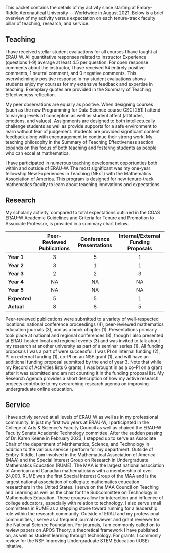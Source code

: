 <!-- Likely a 1 page summary of everything. Leave for end. -->

This packet contains the details of my activity since starting at Embry-Riddle Aeronautical University -- Worldwide in August 2021. Below is a brief overview of my activity versus expectation on each tenure-track faculty pillar of teaching, research, and service.

## Teaching

I have received stellar student evaluations for all courses I have taught at ERAU-W. All quantitative responses related to Instructor Experience (questions 1-9) average at least 4.5 per question. For open response comments about the instructor, I have received 54 entirely positive comments, 1 neutral comment, and 0 negative comments. This overwhelmingly positive response in my student evaluations shows students enjoy my courses for my extensive feedback and expertise in teaching. Exemplary quotes are provided in the Summary of Teaching Effectiveness reflection. 

My peer observations are equally as positive. When designing courses (such as the new Programming for Data Science course CSCI 251) I attend to varying levels of conception as well as student affect (attitudes, emotions, and values). Assignments are designed to both intellectucally challenge students as well as provide supports for a safe environment to learn without fear of judgement. Students are provided significant content feedback along with encouragement to continue their strong work. My teaching philosophy in the Summary of Teaching Effectiveness section expands on this focus of both teaching and fostering students as people who can excel at mathematics. 

I have participated in numerous teaching development opportunties both within and outside of ERAU-W. The most significant was my one-year fellowship New Experiences in Teaching (NExT) with the Mathematics Association of America. This program is designed for new tenure-track mathematics faculty to learn about teaching innovations and expectations. 

## Research

My scholarly activity, compared to total expectations outlined in the COAS ERAU-W Academic Guidelines and Criteria for Tenure and Promotion to Associate Professor, is provided in a summary chart below. 

|          | Peer-Reviewed <br>Publications | Conference <br>Presentations | Internal/External <br>Funding Proposals |
|----------|:--------------:|:---------------:|:-------------------:|
| **Year 1**   |       3      |       5       |         1         |
| **Year 2**   |       3      |       1       |         1         |
| **Year 3**   |       2      |       2       |         3         |
| **Year 4**   |      NA      |      NA       |        NA         |
| **Year 5**   |      NA      |      NA       |        NA         |
| **Expected** |       5      |       5       |         1         |
| **Actual**   |       8      |       8       |         5         | 

Peer-reviewed publications were submitted to a variety of well-respected locations: national conference proceedings (4), peer-reviewed mathematics education journals (3), and as a book chapter (1). Presentations primiarly took place at national and regional conferences (8), though I also presented at ERAU-hosted local and regional events (3) and was invited to talk about my research at another university as part of a seminar series (1). All funding proposals I was a part of were successful: I was PI on internal funding (2), PI on external funding (1), co-PI on an NSF grant (1), and will have an additional funding proposal submitted by the end of year 3. Note that while my Record of Activities lists 6 grants, I was brought in as a co-PI on a grant after it was submitted and am not counting it in the funding proposal list. My Research Agenda provides a short description of how my active research projects contribute to my overarching research agenda on improving undergraduate online education.

## Service

I have activly served at all levels of ERAU-W as well as in my professional community. In just my first two years at ERAU-W, I participated in the College of Arts & Science's Faculty Council as well as chaired the ERAU-W Faculty Senate Academic Technology committee. After the sudden passing of Dr. Karen Keene in February 2023, I stepped up to serve as Associate Chair of the department of Mathematics, Science, and Technology in addition to the various service I perform for my department. Outside of Embry-Riddle, I am involved in the Mathematical Association of America (MAA) and the Special Interest Group on Research in Undergraduate Mathematics Education (RUME). The MAA is the largest national association of American and Canadian mathematicians with a membership of over 24,000. RUME was the first Special Interest Group of the MAA and is the largest national association of collegiate mathematics education researchers in the United States. I serve on the MAA Council on Teaching and Learning as well as the chair for the Subcommittee on Technology in Mathematics Education. These groups allow for interaction and influence of college educators, especially with relation to technology. I also serve small committees in RUME as a stepping stone toward running for a leadership role within the research community. Outside of ERAU and my professional communities, I serve as a frequent journal reviewer and grant reviewer for the National Science Foundation. For journals, I am commonly called on to review papers on APOS Theory, a theoretical framework I have published on, as well as student learning through technology. For grants, I commonly review for the NSF Improving Undergraduate STEM Education (IUSE) initative. 